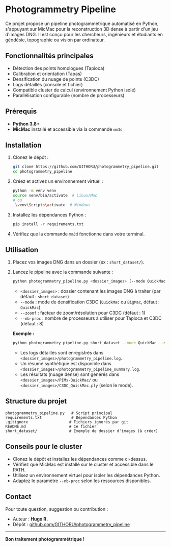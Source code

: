 # Photogrammetry Pipeline

Ce projet propose un pipeline photogrammétrique automatisé en Python, s'appuyant sur MicMac pour la reconstruction 3D dense à partir d'un jeu d'images DNG. Il est conçu pour les chercheurs, ingénieurs et étudiants en géodésie, topographie ou vision par ordinateur.

## Fonctionnalités principales
- Détection des points homologues (Tapioca)
- Calibration et orientation (Tapas)
- Densification du nuage de points (C3DC)
- Logs détaillés (console et fichier)
- Compatible cluster de calcul (environnement Python isolé)
- Parallélisation configurable (nombre de processeurs)

## Prérequis
- **Python 3.8+**
- **MicMac** installé et accessible via la commande `mm3d`

## Installation
1. Clonez le dépôt :
   ```bash
   git clone https://github.com/GITHORU/photogrammetry_pipeline.git
   cd photogrammetry_pipeline
   ```
2. Créez et activez un environnement virtuel :
   ```bash
   python -m venv venv
   source venv/bin/activate  # Linux/Mac
   # ou
   .\venv\Scripts\activate  # Windows
   ```
3. Installez les dépendances Python :
   ```bash
   pip install -r requirements.txt
   ```
4. Vérifiez que la commande `mm3d` fonctionne dans votre terminal.

## Utilisation
1. Placez vos images DNG dans un dossier (ex : `short_dataset/`).
2. Lancez le pipeline avec la commande suivante :
   ```bash
   python photogrammetry_pipeline.py <dossier_images> [--mode QuickMac|BigMac] [--zoomf 1] [--nb-proc 8]
   ```
   - `<dossier_images>` : dossier contenant les images DNG à traiter (par défaut : `short_dataset`)
   - `--mode` : mode de densification C3DC (`QuickMac` ou `BigMac`, défaut : `QuickMac`)
   - `--zoomf` : facteur de zoom/résolution pour C3DC (défaut : 1)
   - `--nb-proc` : nombre de processeurs à utiliser pour Tapioca et C3DC (défaut : 8)

   **Exemple :**
   ```bash
   python photogrammetry_pipeline.py short_dataset --mode QuickMac --zoomf 1 --nb-proc 16
   ```
   - Les logs détaillés sont enregistrés dans `<dossier_images>/photogrammetry_pipeline.log`.
   - Un résumé synthétique est disponible dans `<dossier_images>/photogrammetry_pipeline_summary.log`.
   - Les résultats (nuage dense) sont générés dans `<dossier_images>/PIMs-QuickMac/` ou `<dossier_images>/C3DC_QuickMac.ply` (selon le mode).

## Structure du projet
```
photogrammetry_pipeline.py   # Script principal
requirements.txt             # Dépendances Python
.gitignore                  # Fichiers ignorés par git
README.md                   # Ce fichier
short_dataset/              # Exemple de dossier d'images (à créer)
```

## Conseils pour le cluster
- Clonez le dépôt et installez les dépendances comme ci-dessus.
- Vérifiez que MicMac est installé sur le cluster et accessible dans le PATH.
- Utilisez un environnement virtuel pour isoler les dépendances Python.
- Adaptez le paramètre `--nb-proc` selon les ressources disponibles.

## Contact
Pour toute question, suggestion ou contribution :
- Auteur : **Hugo R.**
- Dépôt : [github.com/GITHORU/photogrammetry_pipeline](https://github.com/GITHORU/photogrammetry_pipeline)

---
**Bon traitement photogrammétrique !** 